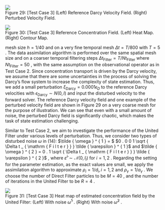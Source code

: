 ![](tmp6ifxjcez/0b51e1f7f39fe96175ebadbe7768ce239631faee1c374ef3cad13111756f843e.jpg)  
Figure 29: [Test Case 3] (Left) Reference Darcy Velocity Field. (Right) Perturbed Velocity Field.  

![](tmp6ifxjcez/201857ce9ccae05722bbf223ec58c0d4be11994fea176229de1c9f550011f526.jpg)  
Figure 30: [Test Case 3] Reference Concentration Field. (Left) Heat Map. (Right) Contour Map.  

mesh size $h = 1 / 4 0$ and on a very fine temporal mesh $\Delta t = T / 8 0 0$ with $T = 5$ . The data assimilation algorithm is performed over the same spatial mesh size and on a coarser temporal filtering steps $\Delta t _ { \mathrm { F i l t e r } } = T / N t _ { \mathrm { F i l t e r } }$ where $N t _ { \mathrm { F i l t e r } } = 5 0$ , with the same assumption on the observational operator as in Test Case 2. Since concentration transport is driven by the Darcy velocity, we assume that there are some uncertainties in the process of solving the Darcy’s flow system to increase the complexity of state estimation. Thus, we add a small perturbation $\xi _ { \mathrm { D a r c y } } = 0 . 0 0 0 1 \epsilon _ { D }$ to the reference Darcy velocities with $\epsilon _ { \mathrm { D a r c y } } \sim N ( 0 , I )$ and input the disturbed velocity to the forward solver. The reference Darcy velocity field and one example of the perturbed velocity field are shown in Figure 29 on a very coarse mesh for the purpose of illustration. We can see that even with a small amount of noise, the perturbed Darcy field is significantly chaotic, which makes the task of state estimation challenging.  

Similar to Test Case 2, we aim to investigate the performance of the United Filter under various levels of perturbation. Thus, we consider two types of disturbed noise $\omega$ in (14): $\tilde { \omega } ^ { 1 } = $ $0 . 0 0 1 \sqrt { \Delta t _ { \mathrm { F i l t e r } } } \tilde { \varepsilon } ^ { 1 }$ and $\tilde { \omega } ^ { 2 } = 0 . 1 \sqrt { \Delta t _ { \mathrm { F i l t e r } } } \tilde { \varepsilon } ^ { 2 }$ , where $\tilde { \varepsilon } ^ { i } \sim \mathcal { N } ( 0 , I _ { l } )$ for $i = 1 , 2$ . Regarding the setting for the parameter estimation, as the exact values are small, we apply the assimilation algorithm to approximate $\rho _ { i } = 1 / d _ { i } , i = 1 , 2$ and $\rho _ { \gamma } = 1 / a _ { \gamma }$ . We choose the number of Direct Filter particles to be $M = 4 0$ , and the number of iterations in the United Filter to be $R = 4$ .  

![](tmp6ifxjcez/e07da9f8c19f6e5ea741be3c62521526fa6ea4404ae667b18349bc982e99c02b.jpg)  
Figure 31: [Test Case 3] Heat map of estimated concentration field by the United Filter: (Left) With noise $\tilde { \omega } ^ { 1 }$ . (Right) With noise $\tilde { \omega } ^ { 2 }$ .  
